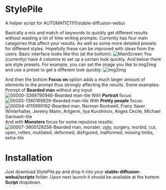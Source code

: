 # StylePile
A helper script for AUTOMATIC1111/stable-diffusion-webui

Basically a mix and match of keywords to quickly get different results without wasting a lot of time writing prompts. Currently has four main categories that affect your results. As well as some more detailed presets for different styles. Hopefully these can be improved with ideas from the users. Basic interface looks like this (at the bottom):
![MainScreen](https://user-images.githubusercontent.com/17021558/196465434-4bfe463b-f1c3-4bce-8860-842cb5bedb72.png)
You (currently) have 4 columns to set up a certain look quickly. And below there are style presets.
For example, you can set the image you like to img2img and use a preset to get a different look quickly:
![img2img](https://user-images.githubusercontent.com/17021558/196466057-f7e3f1fb-596b-459d-b5a5-f5d68ba101d6.png)

And then the bottom **Focus on** option adds a much larger amount of elements to the prompt thus strongly affecting the results. Some examples:
Prompt of **Bearded man** without any input:
![00000-3368790946-Bearded man-tile](https://user-images.githubusercontent.com/17021558/196467191-36f6117d-edee-425a-a268-dd9d1136982c.jpg)
With **Portrait** focus:
![00005-1360169829-Bearded man-tile](https://user-images.githubusercontent.com/17021558/196467384-294eac30-3483-4a55-be40-fb7a10972062.png)
With **Pretty people** focus:
![00004-4115990192-Bearded man, Norman Rockwell, Franz Xaver Winterhalter, Jeremy Mann, Artgerm, Ilya Kuvshinov, Anges Cecile, Michael Garmash-tile](https://user-images.githubusercontent.com/17021558/196467546-0f0f32a7-9b55-498f-ab08-37a9de0db163.png)
And with **Monsters** focus for some repulsive results:
![00007-3600129258-Bearded man, monster, ugly, surgery, morbid, cut, open, rotten, mutilated, deformed, disfigured, malformed, missing limbs, extra-tile](https://user-images.githubusercontent.com/17021558/196467721-b959d54d-a0b8-4581-b7ba-fd164570fe92.png)

# Installation
Just download StylePile.py and drop it into your **stable-diffusion-webui/scripts** folder. Upon next launch it should be available at the bottom **Script** dropdown.
